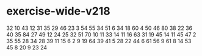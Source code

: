 # exercise-wide-v218
32
10
43
12
31
35
29
46
23
3
54
55
34
51
6
34
18
60
4
50
46
80
38
22
36
40
35
84
27
49
12
24
25
32
51
70
10
11
33
14
11
16
63
31
19
45
14
11
45
47
2
35
55
28
34
28
39
11
15
6
2
9
19
64
39
41
5
28
22
44
6
61
56
9
61
8
14
53
45
8
20
9
23
24
